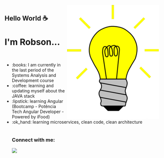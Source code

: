 <!--
**RobsonSF/RobsonSF** is a ✨ _special_ ✨ repository because its `README.md` (this file) appears on your GitHub profile.
-->
<img src="logo.svg" width="300px" min-width="300px" max-width="300px" align="right" alt="Logo Robson">

<h2>Hello World ☕</h2>

<h1>I'm Robson... </h1>

</br>

<ul>
    <li>
        :books: I am currently in the last period of the Systems Analysis and Development course
    </li>
    <li>
        :coffee: learning and updating myself about the JAVA stack
    </li>
    <li>
        :lipstick: learning Angular (Bootcamp - Potência Tech Angular Developer - Powered by iFood)
    </li>
    <li>
        :ok_hand: learning microservices, clean code, clean architecture
    </li>

</br>

<h3 align="left">Connect with me:</h3> 
  
  <a href="https://www.linkedin.com/in/robson-da-silva-fernandes/" alt="Linkedin">
    <img src="https://img.shields.io/badge/-Linkedin-ff3a5e?style=for-the-badge&logo=Linkedin&logoColor=FFF"/>
  </a>
